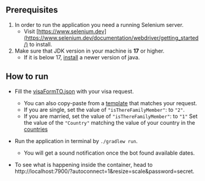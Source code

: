## Prerequisites
1. In order to run the application you need a running Selenium server.
    - Visit [https://www.selenium.dev](https://www.selenium.dev/documentation/webdriver/getting_started/) to install.
2. Make sure that JDK version in your machine is **17** or higher.
    - If it is below 17,  [install](https://www.oracle.com/java/technologies/javase/jdk17-archive-downloads.html) a newer version of java.

## How to run
- Fill the [visaFormTO.json](src/main/resources/DEFAULT_VISA_APPLICATION_FORM.json) with your visa request.
    - You can also copy-paste from a [template](src/main/resources/) that matches your request.
    - If you are single, set the value of `"isThereFamilyMember"`: to `"2"`.
    - If you are married,  set the value of `"isThereFamilyMember"`: to `"1"`
  Set the value of the `"Country"` matching the value of your country in the [countries](src/main/resources/countries.json)
- Run the application in terminal by `./gradlew run`.
    - You will get a sound notification once the bot found available dates.

- To see what is happening inside the container, head to http://localhost:7900/?autoconnect=1&resize=scale&password=secret.
